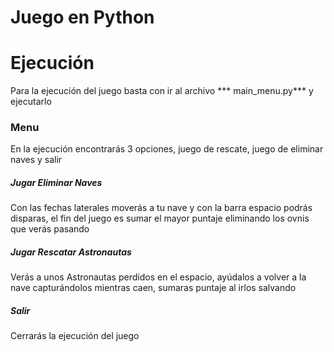 # Juego en Python

Ejecución
=============
Para la ejecución del juego basta con ir al archivo *** main_menu.py***  y ejecutarlo

### Menu
En la ejecución encontrarás 3 opciones, juego de rescate, juego de eliminar naves y salir

##### Jugar Eliminar Naves
Con las fechas laterales moverás a tu nave y con la barra espacio podrás disparas, el fin del juego es sumar el mayor puntaje eliminando los ovnis que verás pasando

##### Jugar Rescatar Astronautas
Verás a unos Astronautas perdidos en el espacio, ayúdalos a volver a la nave capturándolos mientras caen, sumaras puntaje al irlos salvando 


##### Salir
Cerrarás la ejecución del juego
